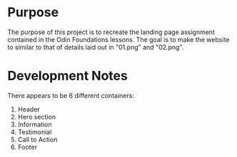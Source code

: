 # Purpose

The purpose of this project is to recreate the landing page assignment contained in the Odin Foundations lessons. The goal is to make the website to similar to that of details laid out in "01.png" and "02.png".

# Development Notes

There appears to be 6 different containers:
1. Header
2. Hero section
3. Information
4. Testimonial
5. Call to Action
6. Footer